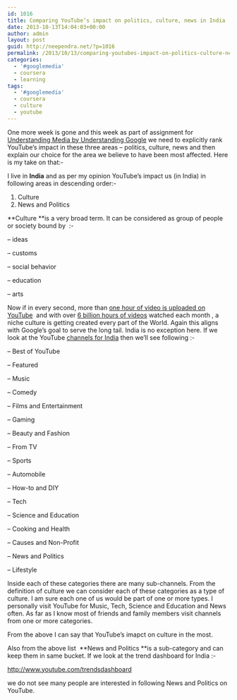 ```yaml
---
id: 1016
title: Comparing YouTube’s impact on politics, culture, news in India
date: 2013-10-13T14:04:03+00:00
author: admin
layout: post
guid: http://neependra.net/?p=1016
permalink: /2013/10/13/comparing-youtubes-impact-on-politics-culture-news-in-india/
categories:
  - '#googlemedia'
  - coursera
  - learning
tags:
  - '#googlemedia'
  - coursera
  - culture
  - youtube
---
```

One more week is gone and this week as part of assignment for [Understanding Media by Understanding Google](https://www.coursera.org/course/googlemedia) we need to explicitly rank YouTube’s impact in these three areas – politics, culture, news and then explain our choice for the area we believe to have been most affected. Here is my take on that:-
  
I live in **India** and as per my opinion YouTube&#8217;s impact us (in India) in following areas in descending order:-

  1. Culture
  2. News and Politics

**Culture **is a very broad term. It can be considered as group of people or society bound by  :-
  
&#8211; ideas
  
&#8211; customs
  
&#8211; social behavior
  
&#8211; education
  
&#8211; arts
  
Now if in every second, more than [one hour of video is uploaded on YouTube](http://www.onehourpersecond.com/)  and with over [6 billion hours of videos](http://www.youtube.com/yt/press/statistics.html) watched each month , a niche culture is getting created every part of the World. Again this aligns with Google&#8217;s goal to serve the long tail. India is no exception here. If we look at the YouTube [channels for India](http://www.youtube.com/channels?gl=IN&hl=en-GB) then we&#8217;ll see following :-
  
&#8211; Best of YouTube
  
&#8211; Featured
  
&#8211; Music
  
&#8211; Comedy
  
&#8211; Films and Entertainment
  
&#8211; Gaming
  
&#8211; Beauty and Fashion
  
&#8211; From TV
  
&#8211; Sports
  
&#8211; Automobile
  
&#8211; How-to and DIY
  
&#8211; Tech
  
&#8211; Science and Education
  
&#8211; Cooking and Health
  
&#8211; Causes and Non-Profit
  
&#8211; News and Politics
  
&#8211; Lifestyle
  
Inside each of these categories there are many sub-channels. From the definition of culture we can consider each of these categories as a type of culture. I am sure each one of us would be part of one or more types. I personally visit YouTube for Music, Tech, Science and Education and News often. As far as I know most of friends and family members visit channels from one or more categories.
  
From the above I can say that YouTube&#8217;s imapct on culture in the most.
  
Also from the above list  **News and Politics **is a sub-category and can keep them in same bucket. If we look at the trend dashboard for India :-
  
<a href="http://www.youtube.com/trendsdashboard" target="">http://www.youtube.com/trendsdashboard</a>
  
we do not see many people are interested in following News and Politics on YouTube.